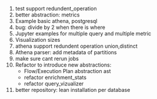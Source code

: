 1) test support redundent_operation
2) better abstraction: metrics
3) Example basic athena, postgresql
4) bug: divide by 2 when there is where
5) Jupyter examples for multiple query and multiple metric
6) Visualization sizes
7) athena support redundent operation union,distinct
8) Athena parser: add metadata of partitions
9) make sure cant rerun jobs
10) Refactor to introduce new abstractions:
    - Flow/Execution Plan abstraction ast
    - refactor enrichment_stats
    - refactor query_vizualizer
11) better repository: lean installation per database
